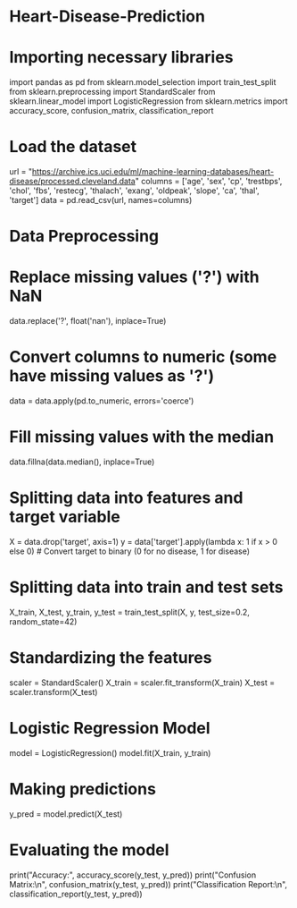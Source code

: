 # Heart-Disease-Prediction
# Importing necessary libraries
import pandas as pd
from sklearn.model_selection import train_test_split
from sklearn.preprocessing import StandardScaler
from sklearn.linear_model import LogisticRegression
from sklearn.metrics import accuracy_score, confusion_matrix, classification_report

# Load the dataset
url = "https://archive.ics.uci.edu/ml/machine-learning-databases/heart-disease/processed.cleveland.data"
columns = ['age', 'sex', 'cp', 'trestbps', 'chol', 'fbs', 'restecg', 'thalach', 'exang', 
           'oldpeak', 'slope', 'ca', 'thal', 'target']
data = pd.read_csv(url, names=columns)

# Data Preprocessing
# Replace missing values ('?') with NaN
data.replace('?', float('nan'), inplace=True)

# Convert columns to numeric (some have missing values as '?')
data = data.apply(pd.to_numeric, errors='coerce')

# Fill missing values with the median
data.fillna(data.median(), inplace=True)

# Splitting data into features and target variable
X = data.drop('target', axis=1)
y = data['target'].apply(lambda x: 1 if x > 0 else 0)  # Convert target to binary (0 for no disease, 1 for disease)

# Splitting data into train and test sets
X_train, X_test, y_train, y_test = train_test_split(X, y, test_size=0.2, random_state=42)

# Standardizing the features
scaler = StandardScaler()
X_train = scaler.fit_transform(X_train)
X_test = scaler.transform(X_test)

# Logistic Regression Model
model = LogisticRegression()
model.fit(X_train, y_train)

# Making predictions
y_pred = model.predict(X_test)

# Evaluating the model
print("Accuracy:", accuracy_score(y_test, y_pred))
print("Confusion Matrix:\n", confusion_matrix(y_test, y_pred))
print("Classification Report:\n", classification_report(y_test, y_pred))
